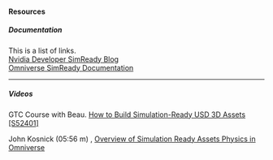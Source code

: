 


#### Resources

##### Documentation
This is a list of links.\
[Nvidia Developer SimReady Blog](https://developer.nvidia.com/blog/building-simulation-ready-usd-3d-assets-in-nvidia-omniverse/) \
[Omniverse SimReady Documentation](https://docs.omniverse.nvidia.com/prod_simready/prod_simready.html) 


---

##### Videos
GTC Course with Beau. [How to Build Simulation-Ready USD 3D Assets [S52401]](https://www.nvidia.com/gtc/session-catalog/?search=beau&tab.catalogallsessionstab=16566177511100015Kus&search=beau#/session/1674663459922001qgvS) 

John Kosnick (05:56 m) , [Overview of Simulation Ready Assets Physics in Omniverse](https://www.youtube.com/watch?v=lFtEMg86lJc)
